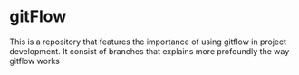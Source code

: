 # gitFlow
This is a repository that features the importance of using gitflow in project development. It consist of branches that explains more profoundly the way gitflow works

